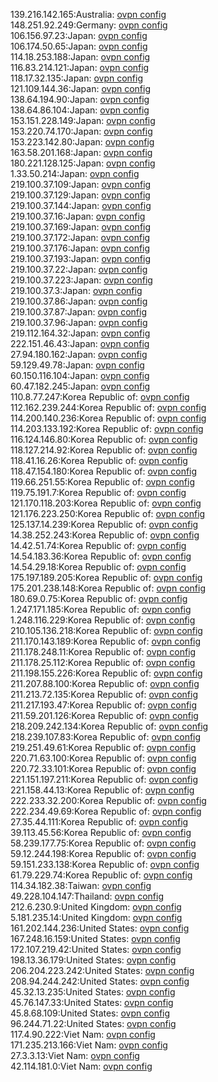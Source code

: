 139.216.142.165:Australia: [ovpn config](vpn/139_216_142_165.ovpn)  
148.251.92.249:Germany: [ovpn config](vpn/148_251_92_249.ovpn)  
106.156.97.23:Japan: [ovpn config](vpn/106_156_97_23.ovpn)  
106.174.50.65:Japan: [ovpn config](vpn/106_174_50_65.ovpn)  
114.18.253.188:Japan: [ovpn config](vpn/114_18_253_188.ovpn)  
116.83.214.121:Japan: [ovpn config](vpn/116_83_214_121.ovpn)  
118.17.32.135:Japan: [ovpn config](vpn/118_17_32_135.ovpn)  
121.109.144.36:Japan: [ovpn config](vpn/121_109_144_36.ovpn)  
138.64.194.90:Japan: [ovpn config](vpn/138_64_194_90.ovpn)  
138.64.86.104:Japan: [ovpn config](vpn/138_64_86_104.ovpn)  
153.151.228.149:Japan: [ovpn config](vpn/153_151_228_149.ovpn)  
153.220.74.170:Japan: [ovpn config](vpn/153_220_74_170.ovpn)  
153.223.142.80:Japan: [ovpn config](vpn/153_223_142_80.ovpn)  
163.58.201.168:Japan: [ovpn config](vpn/163_58_201_168.ovpn)  
180.221.128.125:Japan: [ovpn config](vpn/180_221_128_125.ovpn)  
1.33.50.214:Japan: [ovpn config](vpn/1_33_50_214.ovpn)  
219.100.37.109:Japan: [ovpn config](vpn/219_100_37_109.ovpn)  
219.100.37.129:Japan: [ovpn config](vpn/219_100_37_129.ovpn)  
219.100.37.144:Japan: [ovpn config](vpn/219_100_37_144.ovpn)  
219.100.37.16:Japan: [ovpn config](vpn/219_100_37_16.ovpn)  
219.100.37.169:Japan: [ovpn config](vpn/219_100_37_169.ovpn)  
219.100.37.172:Japan: [ovpn config](vpn/219_100_37_172.ovpn)  
219.100.37.176:Japan: [ovpn config](vpn/219_100_37_176.ovpn)  
219.100.37.193:Japan: [ovpn config](vpn/219_100_37_193.ovpn)  
219.100.37.22:Japan: [ovpn config](vpn/219_100_37_22.ovpn)  
219.100.37.223:Japan: [ovpn config](vpn/219_100_37_223.ovpn)  
219.100.37.3:Japan: [ovpn config](vpn/219_100_37_3.ovpn)  
219.100.37.86:Japan: [ovpn config](vpn/219_100_37_86.ovpn)  
219.100.37.87:Japan: [ovpn config](vpn/219_100_37_87.ovpn)  
219.100.37.96:Japan: [ovpn config](vpn/219_100_37_96.ovpn)  
219.112.164.32:Japan: [ovpn config](vpn/219_112_164_32.ovpn)  
222.151.46.43:Japan: [ovpn config](vpn/222_151_46_43.ovpn)  
27.94.180.162:Japan: [ovpn config](vpn/27_94_180_162.ovpn)  
59.129.49.78:Japan: [ovpn config](vpn/59_129_49_78.ovpn)  
60.150.116.104:Japan: [ovpn config](vpn/60_150_116_104.ovpn)  
60.47.182.245:Japan: [ovpn config](vpn/60_47_182_245.ovpn)  
110.8.77.247:Korea Republic of: [ovpn config](vpn/110_8_77_247.ovpn)  
112.162.239.244:Korea Republic of: [ovpn config](vpn/112_162_239_244.ovpn)  
114.200.140.236:Korea Republic of: [ovpn config](vpn/114_200_140_236.ovpn)  
114.203.133.192:Korea Republic of: [ovpn config](vpn/114_203_133_192.ovpn)  
116.124.146.80:Korea Republic of: [ovpn config](vpn/116_124_146_80.ovpn)  
118.127.214.92:Korea Republic of: [ovpn config](vpn/118_127_214_92.ovpn)  
118.41.16.26:Korea Republic of: [ovpn config](vpn/118_41_16_26.ovpn)  
118.47.154.180:Korea Republic of: [ovpn config](vpn/118_47_154_180.ovpn)  
119.66.251.55:Korea Republic of: [ovpn config](vpn/119_66_251_55.ovpn)  
119.75.191.7:Korea Republic of: [ovpn config](vpn/119_75_191_7.ovpn)  
121.170.118.203:Korea Republic of: [ovpn config](vpn/121_170_118_203.ovpn)  
121.176.223.250:Korea Republic of: [ovpn config](vpn/121_176_223_250.ovpn)  
125.137.14.239:Korea Republic of: [ovpn config](vpn/125_137_14_239.ovpn)  
14.38.252.243:Korea Republic of: [ovpn config](vpn/14_38_252_243.ovpn)  
14.42.51.74:Korea Republic of: [ovpn config](vpn/14_42_51_74.ovpn)  
14.54.183.36:Korea Republic of: [ovpn config](vpn/14_54_183_36.ovpn)  
14.54.29.18:Korea Republic of: [ovpn config](vpn/14_54_29_18.ovpn)  
175.197.189.205:Korea Republic of: [ovpn config](vpn/175_197_189_205.ovpn)  
175.201.238.148:Korea Republic of: [ovpn config](vpn/175_201_238_148.ovpn)  
180.69.0.75:Korea Republic of: [ovpn config](vpn/180_69_0_75.ovpn)  
1.247.171.185:Korea Republic of: [ovpn config](vpn/1_247_171_185.ovpn)  
1.248.116.229:Korea Republic of: [ovpn config](vpn/1_248_116_229.ovpn)  
210.105.136.218:Korea Republic of: [ovpn config](vpn/210_105_136_218.ovpn)  
211.170.143.189:Korea Republic of: [ovpn config](vpn/211_170_143_189.ovpn)  
211.178.248.11:Korea Republic of: [ovpn config](vpn/211_178_248_11.ovpn)  
211.178.25.112:Korea Republic of: [ovpn config](vpn/211_178_25_112.ovpn)  
211.198.155.226:Korea Republic of: [ovpn config](vpn/211_198_155_226.ovpn)  
211.207.88.100:Korea Republic of: [ovpn config](vpn/211_207_88_100.ovpn)  
211.213.72.135:Korea Republic of: [ovpn config](vpn/211_213_72_135.ovpn)  
211.217.193.47:Korea Republic of: [ovpn config](vpn/211_217_193_47.ovpn)  
211.59.201.126:Korea Republic of: [ovpn config](vpn/211_59_201_126.ovpn)  
218.209.242.134:Korea Republic of: [ovpn config](vpn/218_209_242_134.ovpn)  
218.239.107.83:Korea Republic of: [ovpn config](vpn/218_239_107_83.ovpn)  
219.251.49.61:Korea Republic of: [ovpn config](vpn/219_251_49_61.ovpn)  
220.71.63.100:Korea Republic of: [ovpn config](vpn/220_71_63_100.ovpn)  
220.72.33.101:Korea Republic of: [ovpn config](vpn/220_72_33_101.ovpn)  
221.151.197.211:Korea Republic of: [ovpn config](vpn/221_151_197_211.ovpn)  
221.158.44.13:Korea Republic of: [ovpn config](vpn/221_158_44_13.ovpn)  
222.233.32.200:Korea Republic of: [ovpn config](vpn/222_233_32_200.ovpn)  
222.234.49.69:Korea Republic of: [ovpn config](vpn/222_234_49_69.ovpn)  
27.35.44.111:Korea Republic of: [ovpn config](vpn/27_35_44_111.ovpn)  
39.113.45.56:Korea Republic of: [ovpn config](vpn/39_113_45_56.ovpn)  
58.239.177.75:Korea Republic of: [ovpn config](vpn/58_239_177_75.ovpn)  
59.12.244.198:Korea Republic of: [ovpn config](vpn/59_12_244_198.ovpn)  
59.151.233.138:Korea Republic of: [ovpn config](vpn/59_151_233_138.ovpn)  
61.79.229.74:Korea Republic of: [ovpn config](vpn/61_79_229_74.ovpn)  
114.34.182.38:Taiwan: [ovpn config](vpn/114_34_182_38.ovpn)  
49.228.104.147:Thailand: [ovpn config](vpn/49_228_104_147.ovpn)  
212.6.230.9:United Kingdom: [ovpn config](vpn/212_6_230_9.ovpn)  
5.181.235.14:United Kingdom: [ovpn config](vpn/5_181_235_14.ovpn)  
161.202.144.236:United States: [ovpn config](vpn/161_202_144_236.ovpn)  
167.248.16.159:United States: [ovpn config](vpn/167_248_16_159.ovpn)  
172.107.219.42:United States: [ovpn config](vpn/172_107_219_42.ovpn)  
198.13.36.179:United States: [ovpn config](vpn/198_13_36_179.ovpn)  
206.204.223.242:United States: [ovpn config](vpn/206_204_223_242.ovpn)  
208.94.244.242:United States: [ovpn config](vpn/208_94_244_242.ovpn)  
45.32.13.235:United States: [ovpn config](vpn/45_32_13_235.ovpn)  
45.76.147.33:United States: [ovpn config](vpn/45_76_147_33.ovpn)  
45.8.68.109:United States: [ovpn config](vpn/45_8_68_109.ovpn)  
96.244.71.22:United States: [ovpn config](vpn/96_244_71_22.ovpn)  
117.4.90.222:Viet Nam: [ovpn config](vpn/117_4_90_222.ovpn)  
171.235.213.166:Viet Nam: [ovpn config](vpn/171_235_213_166.ovpn)  
27.3.3.13:Viet Nam: [ovpn config](vpn/27_3_3_13.ovpn)  
42.114.181.0:Viet Nam: [ovpn config](vpn/42_114_181_0.ovpn)  

